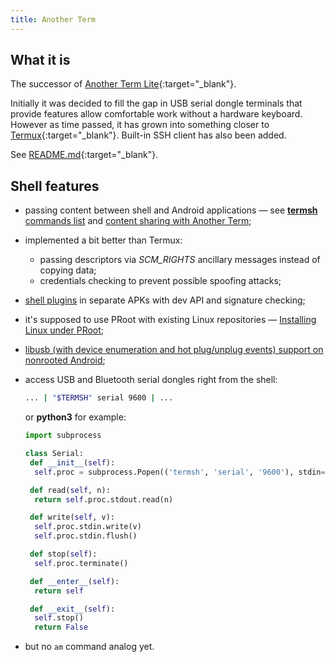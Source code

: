 ```yaml
---
title: Another Term
---
```

## What it is

The successor of [Another Term Lite](https://github.com/green-green-avk/AnotherTermLite){:target="_blank"}.

Initially it was decided to fill the gap in USB serial dongle terminals
that provide features allow comfortable work without a hardware keyboard.
However as time passed, it has grown into something closer to [Termux](https://termux.com/){:target="_blank"}.
Built-in SSH client has also been added.

See [README.md](https://github.com/green-green-avk/AnotherTerm/blob/master/README.md){:target="_blank"}.

## Shell features

* passing content between shell and Android applications — see [**termsh** commands list](local-shell-utility.html#main_content)
  and [content sharing with Another Term](local-shell-share-input.html#main_content);

* implemented a bit better than Termux:
  * passing descriptors via *SCM_RIGHTS* ancillary messages instead of copying data;
  * credentials checking to prevent possible spoofing attacks;

* [shell plugins](local-shell-plugins.html#main_content) in separate APKs with dev API and signature checking;

* it's supposed to use PRoot with existing Linux repositories — [Installing Linux under PRoot](installing-linux-under-proot.html#main_content);

* [libusb (with device enumeration and hot plug/unplug events) support on nonrooted Android](installing-libusb-for-nonrooted-android.html#main_content);

* access USB and Bluetooth serial dongles right from the shell:
  ```sh
  ... | "$TERMSH" serial 9600 | ...
  ```
  or **python3** for example:
  ```python
  import subprocess

  class Serial:
   def __init__(self):
    self.proc = subprocess.Popen(('termsh', 'serial', '9600'), stdin=subprocess.PIPE, stdout=subprocess.PIPE, stderr=None)

   def read(self, n):
    return self.proc.stdout.read(n)

   def write(self, v):
    self.proc.stdin.write(v)
    self.proc.stdin.flush()

   def stop(self):
    self.proc.terminate()

   def __enter__(self):
    return self

   def __exit__(self):
    self.stop()
    return False
  ```

* but no `am` command analog yet.
